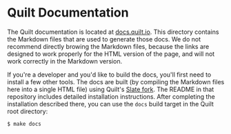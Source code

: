 # Quilt Documentation

The Quilt documentation is located at [docs.quilt.io](http://docs.quilt.io).
This directory contains the Markdown files that are used to generate those
docs. We do not recommend directly browing the Markdown files, because the
links are designed to work properly for the HTML version of the page, and
will not work correctly in the Markdown version.

If you're a developer and you'd like to build the docs, you'll first need
to install a few other tools. The docs are built (by compiling the Markdown
files here into a single HTML file) using Quilt's
[Slate fork](https://github.com/quilt/slate). The README in that repository
includes detailed installation instructions. After completing the
installation described there, you can use the `docs` build target in the
Quilt root directory: 

```console
$ make docs
```


